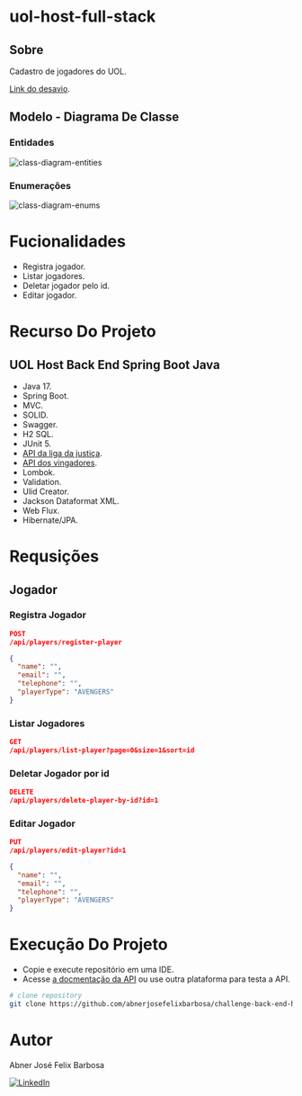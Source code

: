 # uol-host-full-stack

## Sobre

Cadastro de jogadores do UOL.

[Link do desavio](https://github.com/uolhost/test-backEnd-Java).

## Modelo - Diagrama De Classe

### Entidades

![class-diagram-entities](https://github.com/user-attachments/assets/5631ff00-59a3-40e3-8997-b6d6032fe4eb)

### Enumerações

![class-diagram-enums](https://github.com/user-attachments/assets/ec26ce65-b828-40a8-8365-2838273ddcf9)

# Fucionalidades

- Registra jogador.
- Listar jogadores.
- Deletar jogador pelo id.
- Editar jogador.

# Recurso Do Projeto 

## UOL Host Back End Spring Boot Java

- Java 17.
- Spring Boot.
- MVC.
- SOLID.
- Swagger.
- H2 SQL.
- JUnit 5.
- [API da liga da justiça](https://raw.githubusercontent.com/uolhost/test-backEnd-Java/master/referencias/liga_da_justica.xml).
- [API dos vingadores](https://raw.githubusercontent.com/uolhost/test-backEnd-Java/master/referencias/vingadores.json).
- Lombok.
- Validation.
- Ulid Creator.
- Jackson Dataformat XML.
- Web Flux.
- Hibernate/JPA.

# Requsições

## Jogador

### Registra Jogador

```json
POST
/api/players/register-player

{
  "name": "",
  "email": "",
  "telephone": "",
  "playerType": "AVENGERS"
}
```

### Listar Jogadores

```json
GET
/api/players/list-player?page=0&size=1&sort=id
```

### Deletar Jogador por id

```json
DELETE
/api/players/delete-player-by-id?id=1
```

### Editar Jogador

```json
PUT
/api/players/edit-player?id=1

{
  "name": "",
  "email": "",
  "telephone": "",
  "playerType": "AVENGERS"
}
```

# Execução Do Projeto

- Copie e execute repositório em uma IDE.
- Acesse [a docmentação da API](http://localhost:8080/swagger-ui/index.html) ou use outra plataforma para testa a API.

```bash
# clone repository
git clone https://github.com/abnerjosefelixbarbosa/challenge-back-end-hit.git
```

# Autor

Abner José Felix Barbosa

[![LinkedIn](https://img.shields.io/badge/LinkedIn-0077B5?style=for-the-badge&logo=linkedin&logoColor=white)](https://www.linkedin.com/in/abner-jose-feliz-barbosa/)
